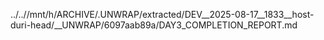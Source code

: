 ../..//mnt/h/ARCHIVE/.UNWRAP/extracted/DEV__2025-08-17__1833__host-duri-head/__UNWRAP/6097aab89a/DAY3_COMPLETION_REPORT.md